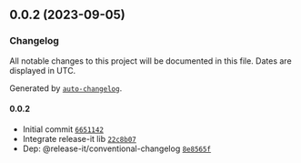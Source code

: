 

## 0.0.2 (2023-09-05)

### Changelog

All notable changes to this project will be documented in this file. Dates are displayed in UTC.

Generated by [`auto-changelog`](https://github.com/CookPete/auto-changelog).

#### 0.0.2

- Initial commit [`6651142`](https://github.com/shpetimkd/nestjs-testing-module-boilerplate/commit/6651142d2ab78431109aa9ac62753270dd4dcd49)
- Integrate release-it lib [`22c8b07`](https://github.com/shpetimkd/nestjs-testing-module-boilerplate/commit/22c8b07901ea2da34ac8e26a7d4c3e2c19ebfe71)
- Dep: @release-it/conventional-changelog [`8e8565f`](https://github.com/shpetimkd/nestjs-testing-module-boilerplate/commit/8e8565f93a68ede94afc689c61e090bdc0d1e7b0)
